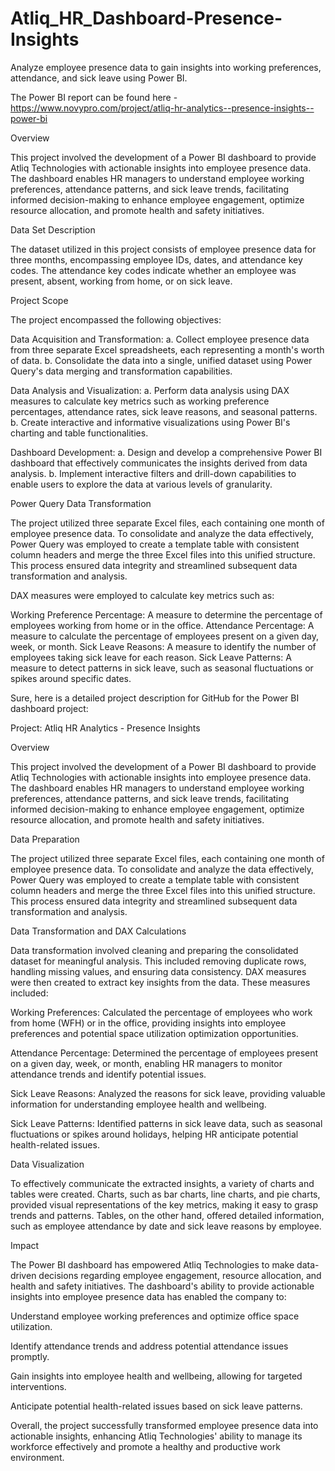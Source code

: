 # Atliq_HR_Dashboard-Presence-Insights

Analyze employee presence data to gain insights into working preferences, attendance, and sick leave using Power BI.

The Power BI report can be found here -https://www.novypro.com/project/atliq-hr-analytics--presence-insights--power-bi

Overview

This project involved the development of a Power BI dashboard to provide Atliq Technologies with actionable insights into employee presence data. The dashboard enables HR managers to understand employee working preferences, attendance patterns, and sick leave trends, facilitating informed decision-making to enhance employee engagement, optimize resource allocation, and promote health and safety initiatives.

Data Set Description

The dataset utilized in this project consists of employee presence data for three months, encompassing employee IDs, dates, and attendance key codes. The attendance key codes indicate whether an employee was present, absent, working from home, or on sick leave.

Project Scope

The project encompassed the following objectives:

Data Acquisition and Transformation:
a. Collect employee presence data from three separate Excel spreadsheets, each representing a month's worth of data.
b. Consolidate the data into a single, unified dataset using Power Query's data merging and transformation capabilities.

Data Analysis and Visualization:
a. Perform data analysis using DAX measures to calculate key metrics such as working preference percentages, attendance rates, sick leave reasons, and seasonal patterns.
b. Create interactive and informative visualizations using Power BI's charting and table functionalities.

Dashboard Development:
a. Design and develop a comprehensive Power BI dashboard that effectively communicates the insights derived from data analysis.
b. Implement interactive filters and drill-down capabilities to enable users to explore the data at various levels of granularity.

Power Query Data Transformation

The project utilized three separate Excel files, each containing one month of employee presence data. To consolidate and analyze the data effectively, Power Query was employed to create a template table with consistent column headers and merge the three Excel files into this unified structure. This process ensured data integrity and streamlined subsequent data transformation and analysis.

DAX measures were employed to calculate key metrics such as:

Working Preference Percentage: A measure to determine the percentage of employees working from home or in the office.
Attendance Percentage: A measure to calculate the percentage of employees present on a given day, week, or month.
Sick Leave Reasons: A measure to identify the number of employees taking sick leave for each reason.
Sick Leave Patterns: A measure to detect patterns in sick leave, such as seasonal fluctuations or spikes around specific dates.


Sure, here is a detailed project description for GitHub for the Power BI dashboard project:

Project: Atliq HR Analytics - Presence Insights

Overview

This project involved the development of a Power BI dashboard to provide Atliq Technologies with actionable insights into employee presence data. The dashboard enables HR managers to understand employee working preferences, attendance patterns, and sick leave trends, facilitating informed decision-making to enhance employee engagement, optimize resource allocation, and promote health and safety initiatives.

Data Preparation

The project utilized three separate Excel files, each containing one month of employee presence data. To consolidate and analyze the data effectively, Power Query was employed to create a template table with consistent column headers and merge the three Excel files into this unified structure. This process ensured data integrity and streamlined subsequent data transformation and analysis.

Data Transformation and DAX Calculations

Data transformation involved cleaning and preparing the consolidated dataset for meaningful analysis. This included removing duplicate rows, handling missing values, and ensuring data consistency. DAX measures were then created to extract key insights from the data. These measures included:

Working Preferences: Calculated the percentage of employees who work from home (WFH) or in the office, providing insights into employee preferences and potential space utilization optimization opportunities.

Attendance Percentage: Determined the percentage of employees present on a given day, week, or month, enabling HR managers to monitor attendance trends and identify potential issues.

Sick Leave Reasons: Analyzed the reasons for sick leave, providing valuable information for understanding employee health and wellbeing.

Sick Leave Patterns: Identified patterns in sick leave data, such as seasonal fluctuations or spikes around holidays, helping HR anticipate potential health-related issues.

Data Visualization

To effectively communicate the extracted insights, a variety of charts and tables were created. Charts, such as bar charts, line charts, and pie charts, provided visual representations of the key metrics, making it easy to grasp trends and patterns. Tables, on the other hand, offered detailed information, such as employee attendance by date and sick leave reasons by employee.

Impact

The Power BI dashboard has empowered Atliq Technologies to make data-driven decisions regarding employee engagement, resource allocation, and health and safety initiatives. The dashboard's ability to provide actionable insights into employee presence data has enabled the company to:

Understand employee working preferences and optimize office space utilization.

Identify attendance trends and address potential attendance issues promptly.

Gain insights into employee health and wellbeing, allowing for targeted interventions.

Anticipate potential health-related issues based on sick leave patterns.

Overall, the project successfully transformed employee presence data into actionable insights, enhancing Atliq Technologies' ability to manage its workforce effectively and promote a healthy and productive work environment.
